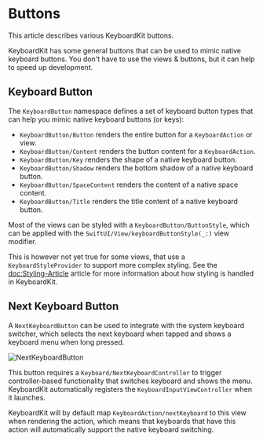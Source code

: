 # Buttons

This article describes various KeyboardKit buttons.

KeyboardKit has some general buttons that can be used to mimic native keyboard buttons. You don't have to use the views & buttons, but it can help to speed up development.



## Keyboard Button

The ``KeyboardButton`` namespace defines a set of keyboard button types that can help you mimic native keyboard buttons (or keys):

- ``KeyboardButton/Button`` renders the entire button for a ``KeyboardAction`` or view.
- ``KeyboardButton/Content`` renders the button content for a ``KeyboardAction``.
- ``KeyboardButton/Key`` renders the shape of a native keyboard button.
- ``KeyboardButton/Shadow`` renders the bottom shadow of a native keyboard button.
- ``KeyboardButton/SpaceContent`` renders the content of a native space content.
- ``KeyboardButton/Title`` renders the title content of a native keyboard button.

Most of the views can be styled with a ``KeyboardButton/ButtonStyle``, which can be applied with the ``SwiftUI/View/keyboardButtonStyle(_:)`` view modifier.

This is however not yet true for some views, that use a ``KeyboardStyleProvider`` to support more complex styling. See the <doc:Styling-Article> article for more information about how styling is handled in KeyboardKit.


## Next Keyboard Button

A ``NextKeyboardButton`` can be used to integrate with the system keyboard switcher, which selects the next keyboard when tapped and shows a keyboard menu when long pressed.

![NextKeyboardButton](nextkeyboardbutton-250.jpg)

This button requires a ``Keyboard/NextKeyboardController`` to trigger controller-based functionality that switches keyboard and shows the menu. KeyboardKit automatically registers the ``KeyboardInputViewController`` when it launches.

KeyboardKit will by default map ``KeyboardAction/nextKeyboard`` to this view when rendering the action, which means that keyboards that have this action will automatically support the native keyboard switching.
